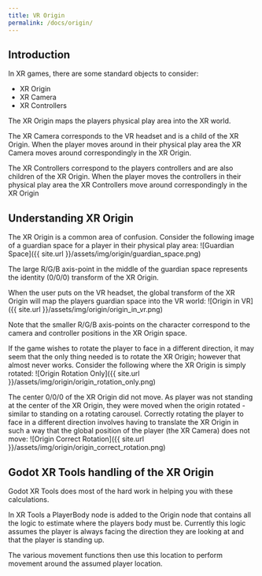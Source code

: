 ```yaml
---
title: VR Origin
permalink: /docs/origin/
---
```



## Introduction
In XR games, there are some standard objects to consider:
 - XR Origin
 - XR Camera
 - XR Controllers

The XR Origin maps the players physical play area into the XR world.

The XR Camera corresponds to the VR headset and is a child of the XR Origin. When
the player moves around in their physical play area the XR Camera moves around
correspondingly in the XR Origin.

The XR Controllers correspond to the players controllers and are also children of
the XR Origin. When the player moves the controllers in their physical play area
the XR Controllers move around correspondingly in the XR Origin


## Understanding XR Origin
The XR Origin is a common area of confusion. Consider the following image of a
guardian space for a player in their physical play area:
![Guardian Space]({{ site.url }}/assets/img/origin/guardian_space.png)

The large R/G/B axis-point in the middle of the guardian space represents the
identity (0/0/0) transform of the XR Origin.

When the user puts on the VR headset, the global transform of the XR Origin will
map the players guardian space into the VR world:
![Origin in VR]({{ site.url }}/assets/img/origin/origin_in_vr.png)

Note that the smaller R/G/B axis-points on the character correspond to the 
camera and controller positions in the XR Origin space.

If the game wishes to rotate the player to face in a different direction, it may
seem that the only thing needed is to rotate the XR Origin; however that almost
never works. Consider the following where the XR Origin is simply rotated:
![Origin Rotation Only]({{ site.url }}/assets/img/origin/origin_rotation_only.png)

The center 0/0/0 of the XR Origin did not move. As player was not standing at 
the center of the XR Origin, they were moved when the origin rotated - similar to
standing on a rotating carousel. Correctly rotating the player to face in a 
different direction involves having to translate the XR Origin in such a way that
the global position of the player (the XR Camera) does not move:
![Origin Correct Rotation]({{ site.url }}/assets/img/origin/origin_correct_rotation.png)


## Godot XR Tools handling of the XR Origin
Godot XR Tools does most of the hard work in helping you with these calculations.

In XR Tools a PlayerBody node is added to the Origin node that contains all the 
logic to estimate where the players body must be. Currently this logic assumes the 
player is always facing the direction they are looking at and that the player is
standing up.

The various movement functions then use this location to perform movement around
the assumed player location.
